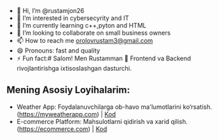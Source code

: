 - 👋 Hi, I’m @rustamjon26
- 👀 I’m interested in cybersecyrity and IT
- 🌱 I’m currently learning c++,pyton and HTML
- 💞️ I’m looking to collaborate on small business owners
- 📫 How to reach me orolovrustam3@gmail.com 
- 😄 Pronouns: fast and quality
- ⚡ Fun fact:# Salom! Men Rustamman 👋
Frontend va Backend rivojlantirishga ixtisoslashgan dasturchi.

## Mening Asosiy Loyihalarim:
- Weather App: Foydalanuvchilarga ob-havo ma'lumotlarini ko‘rsatish.(https://myweatherapp.com) | [Kod](https://github.com/rustamdev/weather-app)
- E-commerce Platform: Mahsulotlarni qidirish va xarid qilish. (https://ecommerce.com) | [Kod](https://github.com/rustamdev/ecommerce-platform)

<!---
rustamjon26/rustamjon26 is a ✨ special ✨ repository because its `README.md` (this file) appears on your GitHub profile.
You can click the Preview link to take a look at your changes.
--->
